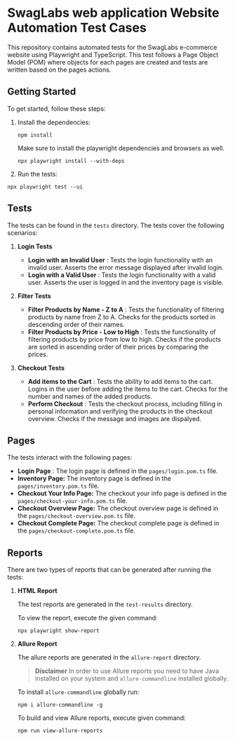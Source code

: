 # SwagLabs web application Website Automation Test Cases

This repository contains automated tests for the SwagLabs e-commerce website using Playwright and TypeScript. This test follows a Page Object Model (POM) where objects for each pages are created and tests are written based on the pages actions.

## Getting Started

To get started, follow these steps:

1. Install the dependencies:

   ```shell
   npm install
   ```

   Make sure to install the playwright dependencies and browsers as well.

   ```shell
   npx playwright install --with-deps
   ```
2. Run the tests:

```shell
npx playwright test --ui
```

## Tests

The tests can be found in the `tests` directory. The tests cover the following scenarios:

1. **Login Tests**

   * **Login with an Invalid User** : Tests the login functionality with an invalid user. Asserts the error message displayed after invalid login.
   * **Login with a Valid User** : Tests the login functionality with a valid user. Asserts the user is logged in and the inventory page is visible.
2. **Filter Tests**

   * **Filter Products by Name - Z to A** : Tests the functionality of filtering products by name from Z to A. Checks for the products sorted in descending order of their names.
   * **Filter Products by Price - Low to High** : Tests the functionality of filtering products by price from low to high. Checks if the products are sorted in ascending order of their prices by comparing the prices.
3. **Checkout Tests**

   * **Add items to the Cart** : Tests the ability to add items to the cart. Logins in the user before adding the items to the cart. Checks for the number and names of the added products.
   * **Perform Checkout** : Tests the checkout process, including filling in personal information and verifying the products in the checkout overview. Checks if the message and images are dispalyed.

## Pages

The tests interact with the following pages:

* **Login Page** : The login page is defined in the `pages/login.pom.ts` file.
* **Inventory Page:** The inventory page is defined in the `pages/inventory.pom.ts` file.
* **Checkout Your Info Page:** The checkout your info page is defined in the `pages/checkout-your-info.pom.ts` file.
* **Checkout Overview Page:** The checkout overview page is defined in the `pages/checkout-overview.pom.ts` file.
* **Checkout Complete Page:** The checkout complete page is defined in the `pages/checkout-complete.pom.ts` file.

## Reports

There are two types of reports that can be generated after running the tests:

1. **HTML Report**

   The test reports are generated in the `test-results` directory.

   To view the report, execute the given command:

   ```shell
   npx playwright show-report
   ```
2. **Allure Report**

   The allure reports are generated in the `allure-report` directory.


   > **Disclaimer**
   In order to use Allure reports you need to have Java installed on your system and `allure-commandline` installed globally.


   To install `allure-commandline` globally run:
   ```shell
   npm i allure-commandline -g
   ```


   To build and view Allure reports, execute given command:

   ```shell
   npm run view-allure-reports
   ```
